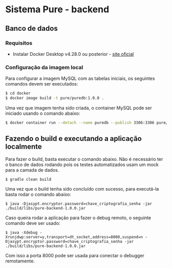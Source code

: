 # Sistema Pure - backend #

## Banco de dados ##

### Requisitos ###

* Instalar Docker Desktop v4.28.0 ou posterior - [site oficial](https://www.docker.com/products/docker-desktop/)

### Configuração da imagem local ###

Para configurar a imagem MySQL com as tabelas iniciais, os seguintes comandos devem ser executados:
```bash
$ cd docker
$ docker image build -t pure/puredb:1.0.0 .
```

Uma vez que imagem tenha sido criada, o container MySQL pode ser iniciado usando o comando abaixo:
```bash
$ docker container run --detach --name puredb --publish 3306:3306 pure/puredb:1.0.0
```
## Fazendo o build e executando a aplicação localmente

Para fazer o build, basta executar o comando abaixo. Não é necessário ter o banco de dados rodando pois os testes automatizados
usam um mock para a camada de dados.

```bash
$ gradle clean build
```

Uma vez que o build tenha sido concluído com sucesso, para executá-la basta rodar o comando abaixo:
```shell
$ java -Djasypt.encryptor.password=chave_criptografia_senha -jar ./build/libs/pure-backend-1.0.0.jar
```

Caso queira rodar a aplicação para fazer o debug remoto, o seguinte comando deve ser usado:
```shell
$ java -Xdebug -Xrunjdwp:server=y,transport=dt_socket,address=8000,suspend=n -Djasypt.encryptor.password=chave_criptografia_senha -jar ./build/libs/pure-backend-1.0.0.jar
```
Com isso a porta 8000 pode ser usada para conectar o debugger remotamente.
